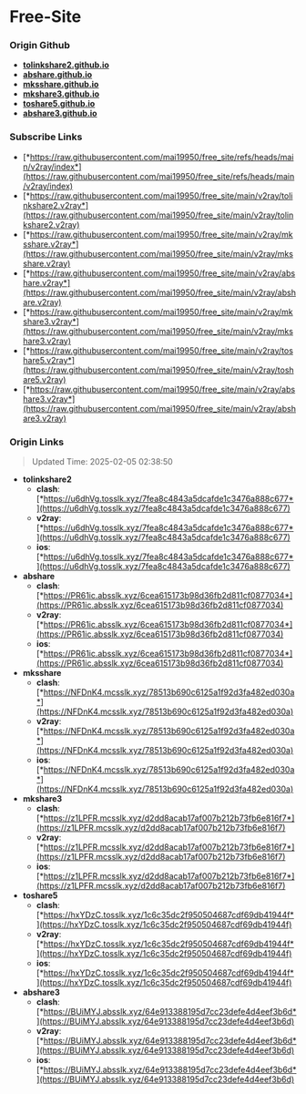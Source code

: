 # Free-Site

### Origin Github

- [**tolinkshare2.github.io**](https://github.com/tolinkshare2/tolinkshare2.github.io)
- [**abshare.github.io**](https://github.com/abshare/abshare.github.io)
- [**mksshare.github.io**](https://github.com/mksshare/mksshare.github.io)
- [**mkshare3.github.io**](https://github.com/mkshare3/mkshare3.github.io)
- [**toshare5.github.io**](https://github.com/toshare5/toshare5.github.io)
- [**abshare3.github.io**](https://github.com/abshare3/abshare3.github.io)

### Subscribe Links

- [*https://raw.githubusercontent.com/mai19950/free_site/refs/heads/main/v2ray/index*](https://raw.githubusercontent.com/mai19950/free_site/refs/heads/main/v2ray/index)
- [*https://raw.githubusercontent.com/mai19950/free_site/main/v2ray/tolinkshare2.v2ray*](https://raw.githubusercontent.com/mai19950/free_site/main/v2ray/tolinkshare2.v2ray)
- [*https://raw.githubusercontent.com/mai19950/free_site/main/v2ray/mksshare.v2ray*](https://raw.githubusercontent.com/mai19950/free_site/main/v2ray/mksshare.v2ray)
- [*https://raw.githubusercontent.com/mai19950/free_site/main/v2ray/abshare.v2ray*](https://raw.githubusercontent.com/mai19950/free_site/main/v2ray/abshare.v2ray)
- [*https://raw.githubusercontent.com/mai19950/free_site/main/v2ray/mkshare3.v2ray*](https://raw.githubusercontent.com/mai19950/free_site/main/v2ray/mkshare3.v2ray)
- [*https://raw.githubusercontent.com/mai19950/free_site/main/v2ray/toshare5.v2ray*](https://raw.githubusercontent.com/mai19950/free_site/main/v2ray/toshare5.v2ray)
- [*https://raw.githubusercontent.com/mai19950/free_site/main/v2ray/abshare3.v2ray*](https://raw.githubusercontent.com/mai19950/free_site/main/v2ray/abshare3.v2ray)

### Origin Links

> Updated Time: 2025-02-05 02:38:50

- **tolinkshare2**
  - **clash**: [*https://u6dhVg.tosslk.xyz/7fea8c4843a5dcafde1c3476a888c677*](https://u6dhVg.tosslk.xyz/7fea8c4843a5dcafde1c3476a888c677)
  - **v2ray**: [*https://u6dhVg.tosslk.xyz/7fea8c4843a5dcafde1c3476a888c677*](https://u6dhVg.tosslk.xyz/7fea8c4843a5dcafde1c3476a888c677)
  - **ios**: [*https://u6dhVg.tosslk.xyz/7fea8c4843a5dcafde1c3476a888c677*](https://u6dhVg.tosslk.xyz/7fea8c4843a5dcafde1c3476a888c677)
- **abshare**
  - **clash**: [*https://PR61ic.absslk.xyz/6cea615173b98d36fb2d811cf0877034*](https://PR61ic.absslk.xyz/6cea615173b98d36fb2d811cf0877034)
  - **v2ray**: [*https://PR61ic.absslk.xyz/6cea615173b98d36fb2d811cf0877034*](https://PR61ic.absslk.xyz/6cea615173b98d36fb2d811cf0877034)
  - **ios**: [*https://PR61ic.absslk.xyz/6cea615173b98d36fb2d811cf0877034*](https://PR61ic.absslk.xyz/6cea615173b98d36fb2d811cf0877034)
- **mksshare**
  - **clash**: [*https://NFDnK4.mcsslk.xyz/78513b690c6125a1f92d3fa482ed030a*](https://NFDnK4.mcsslk.xyz/78513b690c6125a1f92d3fa482ed030a)
  - **v2ray**: [*https://NFDnK4.mcsslk.xyz/78513b690c6125a1f92d3fa482ed030a*](https://NFDnK4.mcsslk.xyz/78513b690c6125a1f92d3fa482ed030a)
  - **ios**: [*https://NFDnK4.mcsslk.xyz/78513b690c6125a1f92d3fa482ed030a*](https://NFDnK4.mcsslk.xyz/78513b690c6125a1f92d3fa482ed030a)
- **mkshare3**
  - **clash**: [*https://z1LPFR.mcsslk.xyz/d2dd8acab17af007b212b73fb6e816f7*](https://z1LPFR.mcsslk.xyz/d2dd8acab17af007b212b73fb6e816f7)
  - **v2ray**: [*https://z1LPFR.mcsslk.xyz/d2dd8acab17af007b212b73fb6e816f7*](https://z1LPFR.mcsslk.xyz/d2dd8acab17af007b212b73fb6e816f7)
  - **ios**: [*https://z1LPFR.mcsslk.xyz/d2dd8acab17af007b212b73fb6e816f7*](https://z1LPFR.mcsslk.xyz/d2dd8acab17af007b212b73fb6e816f7)
- **toshare5**
  - **clash**: [*https://hxYDzC.tosslk.xyz/1c6c35dc2f950504687cdf69db41944f*](https://hxYDzC.tosslk.xyz/1c6c35dc2f950504687cdf69db41944f)
  - **v2ray**: [*https://hxYDzC.tosslk.xyz/1c6c35dc2f950504687cdf69db41944f*](https://hxYDzC.tosslk.xyz/1c6c35dc2f950504687cdf69db41944f)
  - **ios**: [*https://hxYDzC.tosslk.xyz/1c6c35dc2f950504687cdf69db41944f*](https://hxYDzC.tosslk.xyz/1c6c35dc2f950504687cdf69db41944f)
- **abshare3**
  - **clash**: [*https://BUiMYJ.absslk.xyz/64e913388195d7cc23defe4d4eef3b6d*](https://BUiMYJ.absslk.xyz/64e913388195d7cc23defe4d4eef3b6d)
  - **v2ray**: [*https://BUiMYJ.absslk.xyz/64e913388195d7cc23defe4d4eef3b6d*](https://BUiMYJ.absslk.xyz/64e913388195d7cc23defe4d4eef3b6d)
  - **ios**: [*https://BUiMYJ.absslk.xyz/64e913388195d7cc23defe4d4eef3b6d*](https://BUiMYJ.absslk.xyz/64e913388195d7cc23defe4d4eef3b6d)
